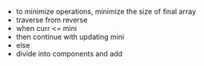 - to minimize operations, minimize the size of final array
- traverse from reverse
- when curr <= mini
- then continue with updating mini
- else
- divide into components and add